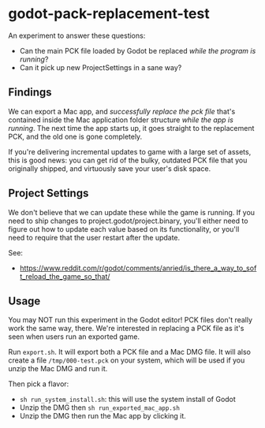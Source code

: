 # godot-pack-replacement-test

An experiment to answer these questions:

- Can the main PCK file loaded by Godot be replaced _while the program is running_? 
- Can it pick up new ProjectSettings in a sane way? 

## Findings

We can export a Mac app, and _successfully replace the pck file_ that's contained inside the Mac application folder structure _while the app is running_.  The next time the app starts up, it goes straight to the replacement PCK, and the old one is gone completely.

If you're delivering incremental updates to game with a large set of assets, this is good news:  you can get rid of the bulky, outdated PCK file that you originally shipped, and virtuously save your user's disk space.

## Project Settings 

We don't believe that we can update these while the game is running. If you need to ship changes to project.godot/project.binary, you'll either need to figure out how to update each value based on its functionality, or you'll need to require that the user restart after the update.

 
See:

- https://www.reddit.com/r/godot/comments/anried/is_there_a_way_to_soft_reload_the_game_so_that/


## Usage

You may NOT run this experiment in the Godot editor!  PCK files don't really work the same way, there.  We're interested in replacing a PCK file as it's seen when users run an exported game.

Run `export.sh`.  It will export both a PCK file and a Mac DMG file.  It will also create a file `/tmp/000-test.pck` on your system, which will be used if you unzip the Mac DMG and run it.

Then pick a flavor:
    
- `sh run_system_install.sh`: this will use the system install of Godot
- Unzip the DMG then `sh run_exported_mac_app.sh`  
- Unzip the DMG then run the Mac app by clicking it.
